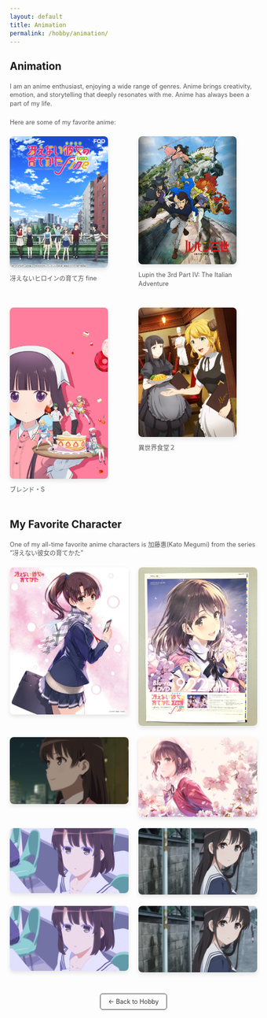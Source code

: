 ```yaml
---
layout: default
title: Animation
permalink: /hobby/animation/
---
```


<h1>Animation</h1>

<p>I am an anime enthusiast, enjoying a wide range of genres. Anime brings creativity, emotion, and storytelling that deeply resonates with me. Anime has always been a part of my life.</p>

<p>Here are some of my favorite anime:</p>

<div class="anime-list">
  <div class="anime-item">
    <img src="/hobby_images/anime_1.jpg" alt="冴えないヒロインの育て方 fine" />
    <p>冴えないヒロインの育て方 fine</p>
  </div>

  <div class="anime-item">
    <img src="/hobby_images/anime_2.jpg" alt="Lupin the 3rd Part IV: The Italian Adventure" />
    <p>Lupin the 3rd Part IV: The Italian Adventure</p>
  </div>

  <div class="anime-item">
    <img src="/hobby_images/anime_3.jpg" alt="ブレンド・S" />
    <p>ブレンド・S</p>
  </div>

  <div class="anime-item">
    <img src="/hobby_images/anime_4.jpg" alt="異世界食堂２" />
    <p>異世界食堂２</p>
  </div>
</div>

<h2>My Favorite Character</h2>
<p>One of my all-time favorite anime characters is 加藤惠(Kato Megumi) from the series “冴えない彼女の育てかた”</p>

<!-- 前两张竖向图片 -->
<div class="katou-gallery-top">
  <div class="katou-item">
    <img src="/hobby_images/Megumi_1.jpg" alt="Katou Megumi 1" />
  </div>
  <div class="katou-item">
    <img src="/hobby_images/Megumi_2.jpg" alt="Katou Megumi 2" />
  </div>
</div>

<!-- 后四张横向图片，两张一排布局，不裁剪原图 -->
<div class="katou-gallery-bottom">
  <div class="katou-item">
    <img src="/hobby_images/Megumi_4.png" alt="Katou Megumi 4" />
  </div>
  <div class="katou-item">
    <img src="/hobby_images/Megumi_5.jpg" alt="Katou Megumi 5" />
  </div>
  <div class="katou-item">
    <img src="/hobby_images/Megumi_6.png" alt="Katou Megumi 6" />
  </div>
  <div class="katou-item">
    <img src="/hobby_images/Megumi_7.png" alt="Katou Megumi 7" />
  </div>
  <div class="katou-item">
    <img src="/hobby_images/Megumi_6.png" alt="Katou Megumi 8" />
  </div>
  <div class="katou-item">
    <img src="/hobby_images/Megumi_7.png" alt="Katou Megumi 9" />
  </div>
</div>

<div class="back-to-hobby">
  <a href="/hobby" class="button">← Back to Hobby</a>
</div>

<style>
  h1, h2 {
    font-size: 1.5em;
    margin-bottom: 20px;
    text-align: left;
  }

  p {
    font-size: 0.9em;
    line-height: 1.4;
    color: #555;
    margin-bottom: 20px;
  }

  .anime-list {
    display: grid;
    grid-template-columns: repeat(2, 1fr); /* Anime 两列布局 */
    gap: 20px;
    margin-top: 20px;
  }

  .anime-item img, .katou-item img {
    width: 100%;
    border-radius: 8px;
    box-shadow: 0 4px 8px rgba(0, 0, 0, 0.1);
  }

  .anime-item img {
    max-width: 200px;
    height: auto; /* 保持图片的原始比例，不裁剪 */
  }

  .anime-item p {
    font-size: 0.9em;
    margin-top: 10px;
    color: #555;
  }

  /* 前两张竖向图片布局 */
  .katou-gallery-top {
    display: grid;
    grid-template-columns: repeat(2, 1fr); /* 两列布局 */
    gap: 20px;
    margin-bottom: 20px;
  }

  .katou-gallery-top .katou-item img {
    height: auto; /* 保持原始比例 */
  }

  /* 后四张横向图片，两列布局 */
  .katou-gallery-bottom {
    display: grid;
    grid-template-columns: repeat(2, 1fr); /* 两列布局 */
    gap: 20px;
  }

  .katou-gallery-bottom .katou-item img {
    height: auto; /* 保持原图比例，不裁剪 */
  }

  /* 返回 Hobby 按钮样式 */
  .back-to-hobby {
    text-align: center;
    margin-top: 40px;
  }

  .back-to-hobby .button {
    display: inline-block;
    padding: 8px 16px;
    font-size: 0.9em;
    color: #333;
    background-color: transparent;
    border: 1px solid #333;
    text-decoration: none;
    border-radius: 5px;
    transition: background-color 0.3s ease, color 0.3s ease;
  }

  .back-to-hobby .button:hover {
    background-color: #f0f0f0;
    color: #000;
  }
</style>



